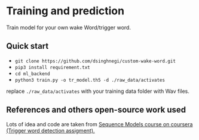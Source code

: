 # Training and prediction
Train model for your own wake Word/trigger word.
## Quick start
- `git clone https://github.com/dsinghnegi/custom-wake-word.git`
- `pip3 install requirement.txt`
- `cd ml_backend`
- `python3 train.py -o tr_model.th5 -d ./raw_data/activates`

 replace `./raw_data/activates` with your training data folder with Wav files.

## References and others open-source work used
Lots of idea and code are taken from [Sequence Models course on coursera (Trigger word detection assigment).](https://www.coursera.org/learn/nlp-sequence-models/home/welcome)
